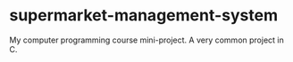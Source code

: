 # supermarket-management-system
My computer programming course mini-project. A very common project in C. 
